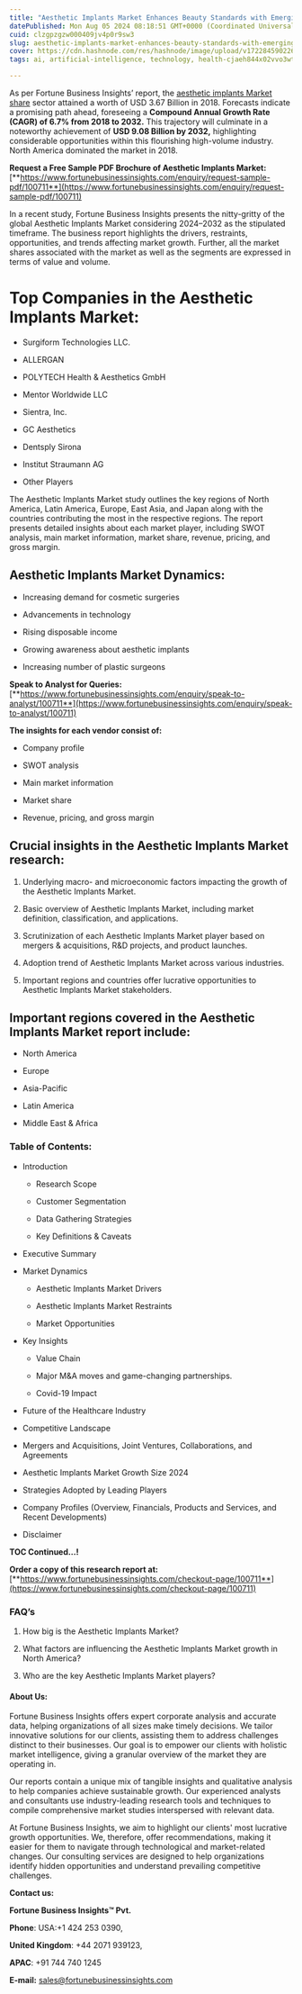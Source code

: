 ```yaml
---
title: "Aesthetic Implants Market Enhances Beauty Standards with Emerging Materials"
datePublished: Mon Aug 05 2024 08:18:51 GMT+0000 (Coordinated Universal Time)
cuid: clzgpzgzw000409jv4p0r9sw3
slug: aesthetic-implants-market-enhances-beauty-standards-with-emerging-materials
cover: https://cdn.hashnode.com/res/hashnode/image/upload/v1722845902262/acd17022-63f5-4152-b053-4c38f03d89b8.png
tags: ai, artificial-intelligence, technology, health-cjaeh844x02vvo3wtj5r2s75q, healthcare

---
```


As per Fortune Business Insights’ report, the [aesthetic implants Market share](https://www.fortunebusinessinsights.com/industry-reports/aesthetic-implants-market-100711) sector attained a worth of USD 3.67 Billion in 2018. Forecasts indicate a promising path ahead, foreseeing a **Compound Annual Growth Rate (CAGR) of 6.7% from 2018 to 2032.** This trajectory will culminate in a noteworthy achievement of **USD 9.08 Billion by 2032,** highlighting considerable opportunities within this flourishing high-volume industry. North America dominated the market in 2018.

**Request a Free Sample PDF Brochure of Aesthetic Implants Market:** [**https://www.fortunebusinessinsights.com/enquiry/request-sample-pdf/100711**](https://www.fortunebusinessinsights.com/enquiry/request-sample-pdf/100711)

In a recent study, Fortune Business Insights presents the nitty-gritty of the global Aesthetic Implants Market considering 2024–2032 as the stipulated timeframe. The business report highlights the drivers, restraints, opportunities, and trends affecting market growth. Further, all the market shares associated with the market as well as the segments are expressed in terms of value and volume.

# **Top Companies in the Aesthetic Implants Market:**

* Surgiform Technologies LLC.
    
* ALLERGAN
    
* POLYTECH Health & Aesthetics GmbH
    
* Mentor Worldwide LLC
    
* Sientra, Inc.
    
* GC Aesthetics
    
* Dentsply Sirona
    
* Institut Straumann AG
    
* Other Players
    

The Aesthetic Implants Market study outlines the key regions of North America, Latin America, Europe, East Asia, and Japan along with the countries contributing the most in the respective regions. The report presents detailed insights about each market player, including SWOT analysis, main market information, market share, revenue, pricing, and gross margin.

## Aesthetic Implants Market **Dynamics**:

* Increasing demand for cosmetic surgeries
    
* Advancements in technology
    
* Rising disposable income
    
* Growing awareness about aesthetic implants
    
* Increasing number of plastic surgeons
    

**Speak to Analyst for Queries:** [**https://www.fortunebusinessinsights.com/enquiry/speak-to-analyst/100711**](https://www.fortunebusinessinsights.com/enquiry/speak-to-analyst/100711)

**The insights for each vendor consist of:**

* Company profile
    
* SWOT analysis
    
* Main market information
    
* Market share
    
* Revenue, pricing, and gross margin
    

## **Crucial insights in the Aesthetic Implants Market research:**

1. Underlying macro- and microeconomic factors impacting the growth of the Aesthetic Implants Market.
    
2. Basic overview of Aesthetic Implants Market, including market definition, classification, and applications.
    
3. Scrutinization of each Aesthetic Implants Market player based on mergers & acquisitions, R&D projects, and product launches.
    
4. Adoption trend of Aesthetic Implants Market across various industries.
    
5. Important regions and countries offer lucrative opportunities to Aesthetic Implants Market stakeholders.
    

## **Important regions covered in the Aesthetic Implants Market report include:**

* North America
    
* Europe
    
* Asia-Pacific
    
* Latin America
    
* Middle East & Africa
    

### **Table of Contents:**

* Introduction
    
    * Research Scope
        
    * Customer Segmentation
        
    * Data Gathering Strategies
        
    * Key Definitions & Caveats
        
* Executive Summary
    
* Market Dynamics
    
    * Aesthetic Implants Market Drivers
        
    * Aesthetic Implants Market Restraints
        
    * Market Opportunities
        
* Key Insights
    
    * Value Chain
        
    * Major M&A moves and game-changing partnerships.
        
    * Covid-19 Impact
        
* Future of the Healthcare Industry
    
* Competitive Landscape
    
* Mergers and Acquisitions, Joint Ventures, Collaborations, and Agreements
    
* Aesthetic Implants Market Growth Size 2024
    
* Strategies Adopted by Leading Players
    
* Company Profiles (Overview, Financials, Products and Services, and Recent Developments)
    
* Disclaimer
    

**TOC Continued…!**

**Order a copy of this research report at:** [**https://www.fortunebusinessinsights.com/checkout-page/100711**](https://www.fortunebusinessinsights.com/checkout-page/100711)

### **FAQ’s**

1. How big is the Aesthetic Implants Market?
    
2. What factors are influencing the Aesthetic Implants Market growth in North America?
    
3. Who are the key Aesthetic Implants Market players?
    

#### **About Us:**

Fortune Business Insights offers expert corporate analysis and accurate data, helping organizations of all sizes make timely decisions. We tailor innovative solutions for our clients, assisting them to address challenges distinct to their businesses. Our goal is to empower our clients with holistic market intelligence, giving a granular overview of the market they are operating in.

Our reports contain a unique mix of tangible insights and qualitative analysis to help companies achieve sustainable growth. Our experienced analysts and consultants use industry-leading research tools and techniques to compile comprehensive market studies interspersed with relevant data.

At Fortune Business Insights, we aim to highlight our clients' most lucrative growth opportunities. We, therefore, offer recommendations, making it easier for them to navigate through technological and market-related changes. Our consulting services are designed to help organizations identify hidden opportunities and understand prevailing competitive challenges.

**Contact us:**

**Fortune Business Insights™ Pvt.**

**Phone**: USA:+1 424 253 0390,

**United Kingdom**: +44 2071 939123,

**APAC**: +91 744 740 1245

**E-mail:** [sales@fortunebusinessinsights.com](mailto:sales@fortunebusinessinsights.com)